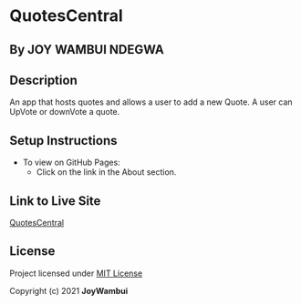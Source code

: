 # QuotesCentral
## By JOY WAMBUI NDEGWA
## Description
 An app that hosts quotes and allows a user to add a new Quote. A user can UpVote or downVote a quote.
## Setup Instructions
 + To view on GitHub Pages:
   * Click on the link in the About section.
## Link to Live Site
 [ QuotesCentral](https://joywambui.github.io/quotesIP/)
## License
 Project licensed under [MIT License](https://github.com/JoyWambui/quotesIP/blob/master/LICENSE)

 Copyright (c) 2021 **JoyWambui**